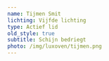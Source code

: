 ```yaml
---
name: Tijmen Smit
lichting: Vijfde lichting
type: Actief lid
old_style: true
subtitle: Schijn bedriegt
photo: /img/luxoven/tijmen.png
---
```

